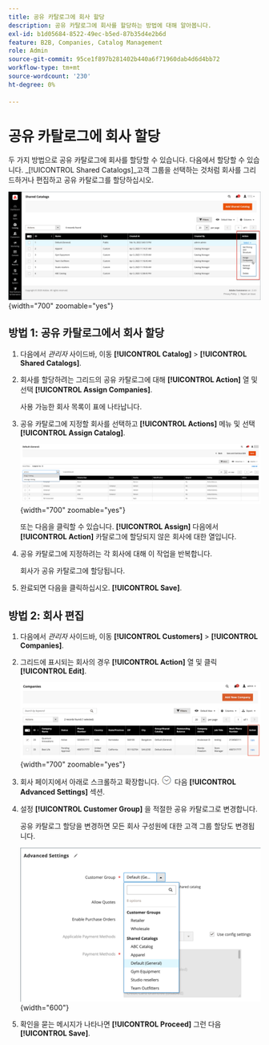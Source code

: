 ```yaml
---
title: 공유 카탈로그에 회사 할당
description: 공유 카탈로그에 회사를 할당하는 방법에 대해 알아봅니다.
exl-id: b1d05684-8522-49ec-b5ed-87b35d4e2b6d
feature: B2B, Companies, Catalog Management
role: Admin
source-git-commit: 95ce1f897b281402b440a6f71960dab4d6d4bb72
workflow-type: tm+mt
source-wordcount: '230'
ht-degree: 0%

---
```


# 공유 카탈로그에 회사 할당

두 가지 방법으로 공유 카탈로그에 회사를 할당할 수 있습니다. 다음에서 할당할 수 있습니다. _[!UICONTROL Shared Catalogs]_고객 그룹을 선택하는 것처럼 회사를 그리드하거나 편집하고 공유 카탈로그를 할당하십시오.

![회사 할당](./assets/shared-catalog-assign-companies.png){width="700" zoomable="yes"}

## 방법 1: 공유 카탈로그에서 회사 할당

1. 다음에서 _관리자_ 사이드바, 이동 **[!UICONTROL Catalog]** > **[!UICONTROL Shared Catalogs]**.

1. 회사를 할당하려는 그리드의 공유 카탈로그에 대해 **[!UICONTROL Action]** 열 및 선택 **[!UICONTROL Assign Companies]**.

   사용 가능한 회사 목록이 표에 나타납니다.

1. 공유 카탈로그에 지정할 회사를 선택하고 **[!UICONTROL Actions]** 메뉴 및 선택 **[!UICONTROL Assign Catalog]**.

   ![사용 가능한 회사](./assets/shared-catalog-assign-companies-grid-view.png){width="700" zoomable="yes"}

   또는 다음을 클릭할 수 있습니다. **[!UICONTROL Assign]** 다음에서 **[!UICONTROL Action]** 카탈로그에 할당되지 않은 회사에 대한 열입니다.

1. 공유 카탈로그에 지정하려는 각 회사에 대해 이 작업을 반복합니다.

   회사가 공유 카탈로그에 할당됩니다.

1. 완료되면 다음을 클릭하십시오. **[!UICONTROL Save]**.

## 방법 2: 회사 편집

1. 다음에서 _관리자_ 사이드바, 이동 **[!UICONTROL Customers]** > **[!UICONTROL Companies]**.

1. 그리드에 표시되는 회사의 경우 **[!UICONTROL Action]** 열 및 클릭 **[!UICONTROL Edit]**.

   ![회사 편집](./assets/companies-grid-edit.png){width="700" zoomable="yes"}

1. 회사 페이지에서 아래로 스크롤하고 확장합니다. ![확장 선택기](../assets/icon-display-expand.png) 다음 **[!UICONTROL Advanced Settings]** 섹션.

1. 설정 **[!UICONTROL Customer Group]** 을 적절한 공유 카탈로그로 변경합니다.

   공유 카탈로그 할당을 변경하면 모든 회사 구성원에 대한 고객 그룹 할당도 변경됩니다.

   ![고객 그룹 / 공유 카탈로그](./assets/company-advanced-settings-customer-group-admin.png){width="600"}

1. 확인을 묻는 메시지가 나타나면 **[!UICONTROL Proceed]** 그런 다음 **[!UICONTROL Save]**.
